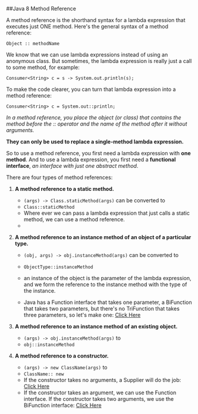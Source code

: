 ##Java 8 Method Reference

A method reference is the shorthand syntax for a lambda expression that executes just ONE method. 
Here's the general syntax of a method reference:

`Object :: methodName`

We know that we can use lambda expressions instead of using an anonymous class. 
But sometimes, the lambda expression is really just a call to some method, for example:

`Consumer<String> c = s -> System.out.println(s);`

To make the code clearer, you can turn that lambda expression into a method reference:

`Consumer<String> c = System.out::println;`



_In a method reference, you place the object (or class) that contains the method before the :: operator 
and the name of the method after it without arguments._

**They can only be used to replace a single-method lambda expression.**

So to use a method reference, you first need a lambda expression with __one method__. 
And to use a lambda expression, you first need a **functional interface**, _an interface with just one abstract method_.

There are four types of method references:

1. **A method reference to a static method.**
    - `(args) -> Class.staticMethod(args)` can be converted to
    - `Class::staticMethod`
    - Where ever we can pass a lambda expression that just calls a static method, we can use a method reference. 
    - 
2. **A method reference to an instance method of an object of a particular type.**
    - `(obj, args) -> obj.instanceMethod(args)` can be converted to
    - `ObjectType::instanceMethod`
    
    - an instance of the object is the parameter of the lambda expression, and we form the reference to the instance method with the type of the instance.
     
    - Java has a Function interface that takes one parameter, a BiFunction that takes two parameters, but there's no TriFunction that takes three parameters, so let's make one: [Click Here](src/main/java/pluralsight/util/methodReference/instanceEx)
      

3. **A method reference to an instance method of an existing object.**
    - `(args) -> obj.instanceMethod(args)` to
    - `obj::instanceMethod`
    
4. **A method reference to a constructor.**
    - `(args) -> new ClassName(args)` to
    - `ClassName:: new`
    - If the constructor takes no arguments, a Supplier will do the job: [Click Here](src/main/java/pluralsight/util/methodReference/constructorEx/WithoutArgument.java)
    - If the constructor takes an argument, we can use the Function interface. If the constructor takes two arguments, we use the BiFunction interface: [Click Here](src/main/java/pluralsight/util/methodReference/constructorEx/WithArgument.java)


